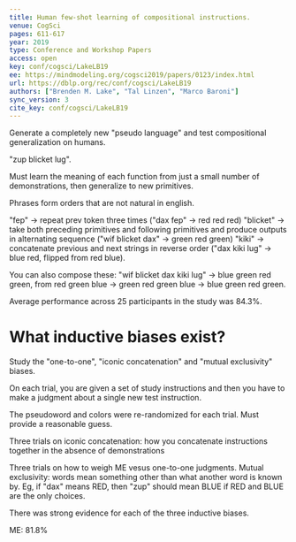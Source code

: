 ```yaml
---
title: Human few-shot learning of compositional instructions.
venue: CogSci
pages: 611-617
year: 2019
type: Conference and Workshop Papers
access: open
key: conf/cogsci/LakeLB19
ee: https://mindmodeling.org/cogsci2019/papers/0123/index.html
url: https://dblp.org/rec/conf/cogsci/LakeLB19
authors: ["Brenden M. Lake", "Tal Linzen", "Marco Baroni"]
sync_version: 3
cite_key: conf/cogsci/LakeLB19
---
```

Generate a completely new "pseudo language" and test compositional generalization on humans.

"zup blicket lug".

Must learn the meaning of each function from just a small number of demonstrations, then generalize to new primitives.

Phrases form orders that are not natural in english.

"fep" -> repeat prev token three times ("dax fep" -> red red red)
"blicket" -> take both preceding primitives and following primitives and produce outputs in alternating sequence ("wif blicket dax" -> green red green)
"kiki" -> concatenate previous and next strings in reverse order ("dax kiki lug" -> blue red, flipped from red blue).

You can also compose these: "wif blicket dax kiki lug" -> blue green red green, from red green blue -> green red green blue -> blue green red green.

Average performance across 25 participants in the study was 84.3%.

# What inductive biases exist?

Study the "one-to-one", "iconic concatenation" and "mutual exclusivity" biases.

On each trial, you are given a set of study instructions and then you have to make a judgment about a single new test instruction.

The pseudoword and colors were re-randomized for each trial. Must provide a reasonable guess.

Three trials on iconic concatenation: how you concatenate instructions together in the absence of demonstrations

Three trials on how to weigh ME vesus one-to-one judgments.
Mutual exclusivity: words mean something other than what another word is known by. Eg, if "dax" means RED, then "zup" should mean BLUE if RED and BLUE are the only choices.

There was strong evidence for each of the three inductive biases.

ME: 81.8%